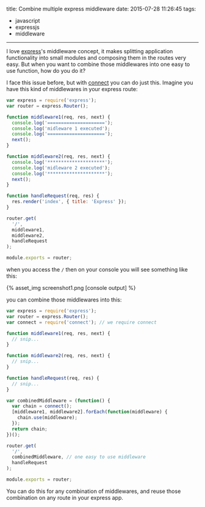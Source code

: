 title: Combine multiple express middleware
date: 2015-07-28 11:26:45
tags:
- javascript
- expressjs
- middleware
---
I love [express](http://expressjs.com/)'s middleware concept, it makes splitting application functionality into small modules and composing them in the routes very easy. But when you want to combine those middlewares into one easy to use function, how do you do it?

I face this issue before, but with [connect](https://www.npmjs.com/package/connect) you can do just this.  Imagine you have this kind of middlewares in your express route:

```javascript route.js
var express = require('express');
var router = express.Router();

function middleware1(req, res, next) {
  console.log('=====================');
  console.log('midleware 1 executed');
  console.log('=====================');
  next();
}

function middleware2(req, res, next) {
  console.log('*********************');
  console.log('midleware 2 executed');
  console.log('*********************');
  next();
}

function handleRequest(req, res) {
  res.render('index', { title: 'Express' });
}

router.get(
  '/',
  middleware1,
  middleware2,
  handleRequest
);

module.exports = router;
```

when you access the `/` then on your console you will see something like
this:

{% asset_img screenshot1.png [console output] %}

you can combine those middlewares into this:

```javascript route.js
var express = require('express');
var router = express.Router();
var connect = require('connect'); // we require connect

function middleware1(req, res, next) {
  // snip...
}

function middleware2(req, res, next) {
  // snip...
}

function handleRequest(req, res) {
  // snip...
}

var combinedMiddleware = (function() {
  var chain = connect();
  [middleware1, middleware2].forEach(function(middleware) {
    chain.use(middleware);
  });
  return chain;
})();

router.get(
  '/',
  combinedMiddleware, // one easy to use middleware
  handleRequest
);

module.exports = router;
```

You can do this for any combination of middlewares, and reuse those
combination on any route in your express app.
